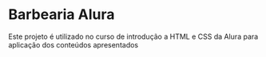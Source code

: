 # Barbearia Alura

Este projeto é utilizado no curso de introdução a HTML e CSS da Alura para aplicação dos conteúdos apresentados